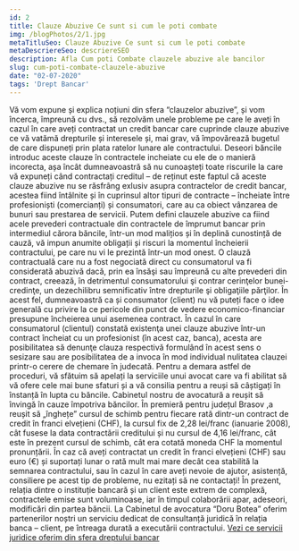 ```yaml
---
id: 2
title: Clauze Abuzive Ce sunt si cum le poti combate
img: /blogPhotos/2/1.jpg
metaTitluSeo: Clauze Abuzive Ce sunt si cum le poti combate
metaDescriereSeo: descriereSEO
description: Afla Cum poti Combate clauzele abuzive ale bancilor
slug: cum-poti-combate-clauzele-abuzive
date: "02-07-2020"
tags: 'Drept Bancar'
---
```


<p>
Vă vom expune și explica noțiuni din sfera “clauzelor abuzive”, și vom încerca, împreună cu dvs., să rezolvăm unele probleme pe care le aveți în cazul în care aveți contractat un credit bancar care cuprinde clauze abuzive ce vă vatămă drepturile și interesele și, mai grav, vă împovărează bugetul de care dispuneți prin plata ratelor lunare ale contractului. Deseori băncile introduc aceste clauze în contractele incheiate cu ele de o manieră incorecta, așa încât dumneavoastră să nu cunoașteți toate riscurile la care vă expuneți când contractați creditul – de reținut este faptul că aceste clauze abuzive nu se răsfrâng exlusiv asupra contractelor de credit bancar, acestea fiind întâlnite și în cuprinsul altor tipuri de contracte – încheiate între profesioniști (comercianți) și consumatori, care au ca obiect vânzarea de bunuri sau prestarea de servicii. Putem defini clauzele abuzive ca fiind acele prevederi contractuale din contractele de împrumut bancar prin intermediul cărora băncile, într-un mod malițios și în deplină cunostință de cauză, vă impun anumite obligații și riscuri la momentul încheierii contractului, pe care nu vi le prezintă într-un mod onest. O clauză contractuală care nu a fost negociată direct cu consumatorul va fi considerată abuzivă dacă, prin ea însăşi sau împreună cu alte prevederi din contract, creează, în detrimentul consumatorului şi contrar cerinţelor bunei-credinţe, un dezechilibru semnificativ între drepturile şi obligaţiile părţilor. În acest fel, dumneavoastră ca și consumator (client) nu vă puteți face o idee generală cu privire la ce pericole din punct de vedere economico-financiar presupune încheierea unui asemenea contract. În cazul în care consumatorul (clientul) constată existenţa unei clauze abuzive într-un contract încheiat cu un profesionist (în acest caz, banca), acesta are posibilitatea să denunţe clauza respectivă formulând în acest sens o sesizare sau are posibilitatea de a invoca în mod individual nulitatea clauzei printr-o cerere de chemare în judecată. Pentru a demara astfel de proceduri, vă sfătuim să apelați la serviciile unui avocat care va fi abilitat să vă ofere cele mai bune sfaturi și a vă consilia pentru a reuși să câștigați în înstanță în lupta cu băncile. Cabinetul nostru de avocatură a reușit să învingă în cauze împotriva băncilor. În premieră pentru județul Brasov ,a reușit să „înghețe” cursul de schimb pentru fiecare rată dintr-un contract de credit în franci elvețieni (CHF), la cursul fix de 2,28 lei/franc (ianuarie 2008), cât fusese la data contractării creditului și nu cursul de 4,16 lei/franc, cât este în prezent cursul de schimb, cât era cotată moneda CHF la momentul pronunțării. În caz că aveți contractat un credit în franci elvețieni (CHF) sau euro (€) și suportați lunar o rată mult mai mare decât cea stabilită la semnarea contractului, sau în cazul în care aveți nevoie de ajutor, asistență, consiliere pe acest tip de probleme, nu ezitați să ne contactați! În prezent, relația dintre o instituție bancară și un client este extrem de complexă, contractele emise sunt voluminoase, iar în timpul colaborării apar, adeseori, modificări din partea băncii. La Cabinetul de avocatura “Doru Botea” oferim partenerilor noștri un serviciu dedicat de consultanță juridică în relația banca – client, pe întreaga durată a executării contractului.  <a href='/drept-bancar'>Vezi ce servicii juridice oferim din sfera dreptului bancar</a>
</p>